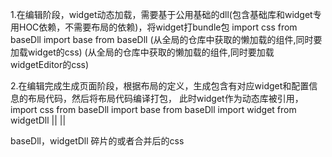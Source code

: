 1.在编辑阶段，widget动态加载，需要基于公用基础的dll(包含基础库和widget专用HOC依赖，不需要布局的依赖)，将widget打bundle包
   import css from baseDll
   import base from baseDll
    <gridLayout>
        <widget1>(从全局的仓库中获取的懒加载的组件,同时要加载widget的css)
            <widget1Editor/>(从全局的仓库中获取的懒加载的组件,同时要加载widgetEditor的css)
        </widget1>
         <widget1>
             <widget1Editor/>
         </widget1>
        <widget2>
            <widget2Editor/>
        </widget2>
    </gridLayout>

2.在编辑完成生成页面阶段，根据布局的定义，生成包含有对应widget和配置信息的布局代码，然后将布局代码编译打包，
此时widget作为动态库被引用，
import css from baseDll
import base from baseDll
import widget from widgetDll
<gridLayout>
    <widget1></widget1>
    <widget1></widget1>
    <widget2></widget2>
</gridLayout>
     ||
     ||
<html>
  <css>baseDll，widgetDll 碎片的或者合并后的css</css>
  <script>baseDll，widgetDll 碎片的或者合并后的js</script>
  <script> compiled Page js</script>
</html>